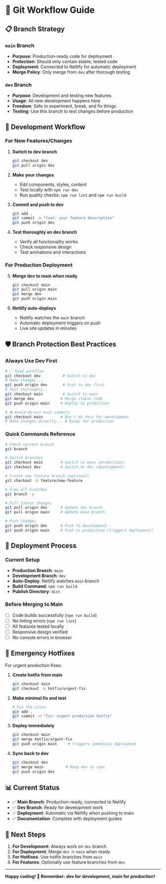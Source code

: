 # 🌿 Git Workflow Guide

## 📋 Branch Strategy

### `main` Branch
- **Purpose**: Production-ready code for deployment
- **Protection**: Should only contain stable, tested code
- **Deployment**: Connected to Netlify for automatic deployment
- **Merge Policy**: Only merge from `dev` after thorough testing

### `dev` Branch
- **Purpose**: Development and testing new features
- **Usage**: All new development happens here
- **Freedom**: Safe to experiment, break, and fix things
- **Testing**: Use this branch to test changes before production

## 🔄 Development Workflow

### For New Features/Changes

1. **Switch to dev branch**
   ```bash
   git checkout dev
   git pull origin dev
   ```

2. **Make your changes**
   - Edit components, styles, content
   - Test locally with `npm run dev`
   - Run quality checks: `npm run lint` and `npm run build`

3. **Commit and push to dev**
   ```bash
   git add .
   git commit -m "feat: your feature description"
   git push origin dev
   ```

4. **Test thoroughly on dev branch**
   - Verify all functionality works
   - Check responsive design
   - Test animations and interactions

### For Production Deployment

5. **Merge dev to main when ready**
   ```bash
   git checkout main
   git pull origin main
   git merge dev
   git push origin main
   ```

6. **Netlify auto-deploys**
   - Netlify watches the `main` branch
   - Automatic deployment triggers on push
   - Live site updates in minutes

## 🛡️ Branch Protection Best Practices

### Always Use Dev First
```bash
# ✅ Good workflow
git checkout dev          # Switch to dev
# Make changes...
git push origin dev       # Push to dev first
# Test thoroughly...
git checkout main         # Switch to main
git merge dev            # Merge stable code
git push origin main     # Deploy to production

# ❌ Avoid direct main commits
git checkout main        # Don't do this for development
# Make changes directly... # Risky for production
```

### Quick Commands Reference

```bash
# Check current branch
git branch

# Switch branches
git checkout main        # Switch to main (production)
git checkout dev         # Switch to dev (development)

# Create new feature branch (optional)
git checkout -b feature/new-feature

# View all branches
git branch -a

# Pull latest changes
git pull origin dev      # Update dev branch
git pull origin main     # Update main branch

# Push changes
git push origin dev      # Push to development
git push origin main     # Push to production (triggers deployment)
```

## 🚀 Deployment Process

### Current Setup
- **Production Branch**: `main`
- **Development Branch**: `dev`
- **Auto-Deploy**: Netlify watches `main` branch
- **Build Command**: `npm run build`
- **Publish Directory**: `dist`

### Before Merging to Main
- [ ] Code builds successfully (`npm run build`)
- [ ] No linting errors (`npm run lint`)
- [ ] All features tested locally
- [ ] Responsive design verified
- [ ] No console errors in browser

## 🔧 Emergency Hotfixes

For urgent production fixes:

1. **Create hotfix from main**
   ```bash
   git checkout main
   git checkout -b hotfix/urgent-fix
   ```

2. **Make minimal fix and test**
   ```bash
   # Fix the issue
   git add .
   git commit -m "fix: urgent production hotfix"
   ```

3. **Deploy immediately**
   ```bash
   git checkout main
   git merge hotfix/urgent-fix
   git push origin main     # Triggers immediate deployment
   ```

4. **Sync back to dev**
   ```bash
   git checkout dev
   git merge main          # Keep dev in sync
   git push origin dev
   ```

## 📊 Current Status

- ✅ **Main Branch**: Production-ready, connected to Netlify
- ✅ **Dev Branch**: Ready for development work
- ✅ **Deployment**: Automatic via Netlify when pushing to main
- ✅ **Documentation**: Complete with deployment guides

## 🎯 Next Steps

1. **For Development**: Always work on `dev` branch
2. **For Deployment**: Merge `dev` → `main` when ready
3. **For Hotfixes**: Use hotfix branches from `main`
4. **For Features**: Optionally use feature branches from `dev`

---

**Happy coding! 🚀 Remember: dev for development, main for production!**
